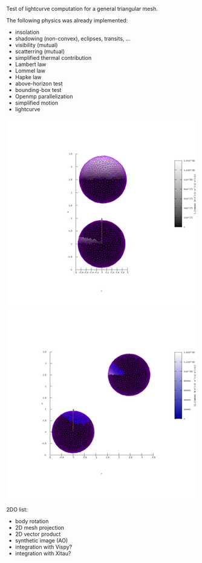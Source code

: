 
Test of lightcurve computation for a general triangular mesh.

The following physics was already implemented:

- insolation
- shadowing (non-convex), eclipses, transits, ...
- visibility (mutual)
- scatterring (mutual)
- simplified thermal contribution
- Lambert law
- Lommel law
- Hapke law
- above-horizon test
- bounding-box test
- Openmp parallelization
- simplified motion
- lightcurve

![Screenshot](test_hires/output.I_lambda.49.png)
![Screenshot](test_hires/output.I2_lambda.01.png)

2DO list:

- body rotation
- 2D mesh projection
- 2D vector product
- synthetic image (AO)
- integration with Vispy?
- integration with Xitau?

